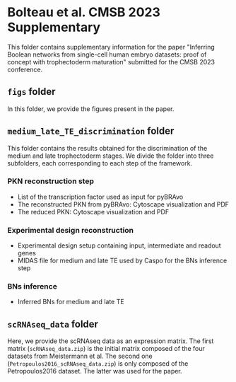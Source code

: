# Bolteau et al. CMSB 2023 Supplementary

This folder contains supplementary information for the paper "Inferring Boolean networks from single-cell human embryo datasets: proof of concept with trophectoderm maturation" submitted for the CMSB 2023 conference.


## `figs` folder
In this folder, we provide the figures present in the paper.


## `medium_late_TE_discrimination` folder

This folder contains the results obtained for the discrimination of the medium and late
trophectoderm stages. We divide the folder into three subfolders,  each corresponding to each step of the framework. 

### PKN reconstruction step
- List of the transcription factor used as input for pyBRAvo
- The reconstructed PKN from pyBRAvo: Cytoscape visualization and PDF
- The reduced PKN: Cytoscape visualization and PDF

### Experimental design reconstruction
- Experimental design setup containing input, intermediate and readout genes
- MIDAS file for medium and late TE used by Caspo for the BNs inference step

### BNs inference
- Inferred BNs for medium and late TE

## `scRNAseq_data` folder

Here, we provide the scRNAseq data as an expression matrix. The first matrix (`scRNAseq_data.zip`) is the initial matrix composed of the four datasets from Meistermann et al. The second one (`Petropoulos2016_scRNAseq_data.zip`) is only composed of the Petropoulos2016 dataset. The latter was used for the paper.